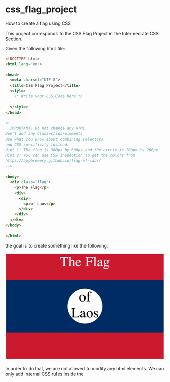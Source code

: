 # css_flag_project
How to create a flag using CSS

This project corresponds to the CSS Flag Project in the Intermediate CSS Section.

Given the following html file:

```html
<!DOCTYPE html>
<html lang="en">

<head>
  <meta charset="UTF-8">
  <title>CSS Flag Project</title>
  <style>
    /* Write your CSS Code here */
    
  </style>
</head>

<!-- 
  IMPORTANT! Do not change any HTML
Don't add any classes/ids/elements 
Use what you know about combining selectors 
and CSS specificity instead.
Hint 1: The flag is 900px by 600px and the circle is 200px by 200px.
Hint 2: You can use CSS inspection to get the colors from
https://appbrewery.github.io/flag-of-laos/
-->

<body>
  <div class="flag">
    <p>The Flag</p>
    <div>
      <div>
        <p>of Laos</p>
      </div>
    </div>
  </div>
</body>

</html>
```

the goal is to create something like the following:

![](images/goal.png)

In order to do that, we are not allowed to modify any html elements. We can only add internal CSS rules inside the <style> tag. The idea is to combine selectors and play with the position property of the elements. My solution applies styling from top to bottom, starting with the div element tagged as flag and ending with the <p> element which contains the text "of Laos". So, let's get started!.

The div element tagged as flag is the container in which the rest of the elements are located and represents the whole flag. The width and the height are provided in the instructions of the exercise and the background color is taken using the css inspector on the url given. So this is how the element if styled:

```html
<style>
    .flag {
      position: relative;             /* This helps to position the first div tag */
      background-color: #ce1126;    /* Set the background color */
      width: 900px;                   /* width 900 pixels */
      height: 600px                   /* height of 600 pixels */
    }
</style>
```

![](images\div_flag.png)

So far not many changes. Next we will target the <p> element which contains the text "The Flag". This is the first child of the class flag element, so we can use the selectors combination .flag > p (Using this notation .flag is the parent and p is the direct child):

```html
<style>
    .flag {
      position: relative;             /* This helps to position the first div tag */
      background-color: #ce1126;    /* Set the background color */
      width: 900px;                   /* width 900 pixels */
      height: 600px                   /* height of 600 pixels */
    }
    .flag > p {                       /* With this selector combination we target the first <p> element of flag */
      position: relative;             /* Position relative to ancestor flag element */
      color: white;                 /* Text color white */
      text-align: center;             /* We align the text to the center of the flag */
      font-size: 75px;                /* Font size oif 75 pixels */
      margin-top: 0px;                /* needed to adjust the flag to the top of the browser after changing the font size */
    }
</style>
```
Playing with the font-size in the inspector, 75 pixels is what I believe is closer to the desired result. We will see that the text inside the white circle fits perfectly using a font size of 75 pixels as well. Note that I have set the margin-top property to 0. I don't know why but after changing the font-size property, a margin with the same amount of pixels is added both top and down the text:

![](images\flag_p_with_top_margin.png)

After setting the margin-top to 0 we get the following result:

![](images\flag_p_without_top_margin.png)

Next, we will target the center of the flag in blue. This is represented by the first <div> tag inside flag class. The background color has been taken from the URL given in the comments. This element has the same width and half the height of the flag element, that means 900 pixels and 300 pixels respectively.
NOTE: I'll change these fixed numbers and will use values relative to flag witdh and height so if these two change in the future, the size of the element will change accordingly. The position is set to absolute so it is relative to the position of the ancestor (Note that the flag element has the position property set) so to get it centered verticaly we have to push it 150 pixelse from the top. This way we have 150 pixels on the top + 300 pixels as the height of the element + 150 pixels on the bottom = 600 pixels:

```html
  <style>
    .flag {
      position: relative;             /* This helps to position the first div tag */
      background-color: #ce1126;    /* Set the background color */
      width: 900px;                   /* width 900 pixels */
      height: 600px                   /* height of 600 pixels */
    }
    .flag > p {                       /* With this selector combination we target the first <p> element of flag */
      position: relative;             /* Position relative to ancestor flag element */
      color: white;                 /* Text color white */
      text-align: center;             /* We align the text to the center of the flag */
      font-size: 75px;                /* Font size oif 75 pixels */
      margin-top: 0px;                /* needed to adjust the flag to the top of the browser after changing the font size */
    }
    .flag > div {                     /* This represents the center of the flag */
      background-color: #002868;    /* set the background color */
      position: absolute;             /* With absolute, the position of the element is relative to the ancestor regardless its default position */
      height: 300px;                  /* the height is half the height of the flag */
      width: 900px;                   /* the width is the same as the width of the flag */
      top: 150px;                     /* The flag gets centered verticaly, leaving the same above up and below */
    }
</style>
```

![](images\div_flag_div.png)












